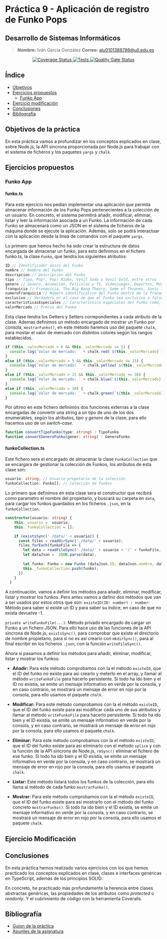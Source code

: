 # Práctica 9 - Aplicación de registro de Funko Pops
## Desarrollo de Sistemas Informáticos
> **Nombre:** Iván García González **Correo:** alu0101388786@ull.edu.es

<p align="center">
  <a href="https://coveralls.io/github/ULL-ESIT-INF-DSI-2223/ull-esit-inf-dsi-22-23-prct09-funko-app-Ivan-Garcia02?branch=main">
    <img alt="Coverage Status" src="https://coveralls.io/repos/github/ULL-ESIT-INF-DSI-2223/ull-esit-inf-dsi-22-23-prct09-funko-app-Ivan-Garcia02/badge.svg?branch=main">
  </a>
  <a href="https://github.com/ULL-ESIT-INF-DSI-2223/ull-esit-inf-dsi-22-23-prct09-funko-app-Ivan-Garcia02/actions/workflows/node.js.yml">
    <img alt="Tests" src="https://github.com/ULL-ESIT-INF-DSI-2223/ull-esit-inf-dsi-22-23-prct09-funko-app-Ivan-Garcia02/actions/workflows/node.js.yml/badge.svg">
  </a>
  <a href="https://sonarcloud.io/summary/new_code?id=ULL-ESIT-INF-DSI-2223_ull-esit-inf-dsi-22-23-prct09-funko-app-Ivan-Garcia02">
    <img alt="Quality Gate Status" src="https://sonarcloud.io/api/project_badges/measure?project=ULL-ESIT-INF-DSI-2223_ull-esit-inf-dsi-22-23-prct09-funko-app-Ivan-Garcia02&metric=alert_status">
  </a>
</p>

## Índice
- [Objetivos](#objetivos-de-la-práctica)
- [Ejercicios propuestos](#ejercicios-propuestos)
  - [Funko App](#funko-app)
- [Ejercicio modificación](#ejercicio-modificación)
- [Conclusiones](#conclusiones)
- [Bibliografía](#bibliografía)

## Objetivos de la práctica
En esta práctica vamos a profundizar en los conceptos explicados en clase, sobre Node.js, la API síncrona proporcionada por Node.js para trabajar con el sistema de ficheros y los paquetes `yargs` y `chalk`.

## Ejercicios propuestos
### Funko App
#### funko.ts
Para este ejercicio nos pedian implementar una aplicación que permita almacenar información de los Funko Pops pertenecientes a la colección de un usuario. En concreto, el sistema permitirá añadir, modificar, eliminar, listar y leer la información asociada a un Funko. La información de cada Funko se almacenará como un JSON en el sistema de ficheros de la máquina donde se ejecute la aplicación. Además, solo se podrá interactuar con la aplicación desde la línea de comandos con el paquete `yargs`.

Lo primero que hemos hecho ha sido crear la estructura de datos encargada de almacenar un funko, para esto definimos en el fichero funko.ts, la clase `Funko`, que tendra los siguientes atributos:
```typescript
ID // Identificador único del Funko
nombre // Nombre del Funko
descripcion // Descripcion del Funko
tipo // Tipo, Pop!, Pop! Rides, Vynil Soda o Vynil Gold, entre otros
genero // Genero, Animación, Películas y TV, Videojuegos, Deportes, Música o Ánime, entre otras
franquicia // Franquicia, The Big Bang Theory, Game of Thrones, Sonic The Hedgehog o Marvel: Guardians of the Galaxy, entre otras.
numeroFranquicia // Número identificativo del Funko dentro de la franquicia correspondiente
exclusivo // Verdadero en el caso de que el Funko sea exclusivo o falso en caso contrario
caracteristicasEspeciales // Característica especiales del Funko como, por ejemplo, si brilla en la oscuridad o si su cabeza balancea
valorMercado // Precio del Funko
```

Esta clase tendra los Getters y Setters correpondientes a cada atributo de la clase. Ademas definimos un método encargado de mostrar un Funko por consola, `mostrarFunko()`, en este método haremos uso del paquete `chalk`, para mostar el valor de mercado con distintos colores según los rangos establecidos.
```typescript
if (this._valorMercado > 0 && this._valorMercado <= 5) {
  console.log(`Valor de mercado: ` + chalk.red(`${this._valorMercado}`));
}
else if (this._valorMercado > 5 && this._valorMercado <= 15) {
  console.log(`Valor de mercado: ` + chalk.yellow(`${this._valorMercado}`));
}
else if (this._valorMercado > 15 && this._valorMercado <= 30) {
  console.log(`Valor de mercado: ` + chalk.blue(`${this._valorMercado}`));
}
else if (this._valorMercado > 30) {
  console.log(`Valor de mercado: ` + chalk.green(`${this._valorMercado}`));
}
```

Por último en este fichero definimos dos funciones externas a la clase encargadas de convertir una string a un tipo de uno de los dos enumerables, según los atributos, *tipo* y *genero* de la clase, para ello hacemos uso de un *switch-case*.
```typescript
function convertTipoFunko(type: string) : TipoFunko
function convertGeneroFunko(gener: string) : GeneroFunko
```

#### funkoCollection.ts
Este fichero sera el encargado de almacenar la clase `FunkoCollection` que se encargara de gestionar la colección de Funkos, los atributos de esta clase son:
```typescript
usuario: string; // Usuario propetario de la colección
funkoCollection: Funko[]; // Colección de funkos
```

Lo primero que definimos en esta clase sera el constructor que recibirá como parametro el nombre del propietario, y buscará su carpeta en `data`, para cargar los funkos guardados en los ficheros `.json`, en la `funkoCollection`.
```typescript
constructor(usuario: string) {
    this._usuario =  usuario;
    this._funkoCollection = [];

    if (existsSync('./data/' + usuario)) {
      const files = readdirSync('./data/' + usuario);
      files.forEach(funkoFile => {
        let data = readFileSync('./data/' + usuario + '/' + funkoFile, 'utf8');
        let dataJson =  JSON.parse(data);
        
        let funko: Funko = new Funko (dataJson.ID, dataJson.nombre, dataJson.descripcion, dataJson.tipo, dataJson.genero, dataJson.franquicia, dataJson.numeroFranquicia, dataJson.exclusivo, dataJson.caractericticasEspeciales, dataJson.valorMercado);
        this._funkoCollection.push(funko);
      })
    }
  }
```

A continuación, vamos a definir los métodos para añadir, eliminar, modificar, listar y mostrar los funkos. Pero antes vamos a dafinir dos métodos que van a ser usados por estos otros que son:
`existeID(ID: number) : number`: Método para saber si existe un ID y para saber su índice, en caso de que no exista devuelve -1.

`private writeFunkoFile(...)`: Método privado encargado de cargar un Funko a un fichero JSON. Para ello hace uso de las funciones de la API sincrona de Node.js, `existsSync()`, para comprobar que existe el directorio de nombre propietario, para si no es así crearlo con `mkdirSync()`, para al final escribir en los ficheros `.json`, con la función `writeFileSync()`.

Ahora si pasamos a definir los métodos para añadir, eliminar, modificar, listar y mostrar los funkos:
- **Añadir:** Para este método comprobamos con la el método `existeID`, que el ID del funko no existe para asi crearlo y meterlo en el array, y llamar al método `writeFunkoFile` para hacerlo persistente. Si todo ha ido bien y el ID no existía, se emite un mensaje informativo en verde por la consola, y en caso contrario, se mostrará un mensaje de error en rojo por la consola, para ello usamos el paquete `chalk`.

- **Modificar:** Para este método comprobamos con la el método `existeID`, que el ID del funko existe para asi modificar cada uno de sus atributos y llamar al método `writeFunkoFile` para hacerlo persistente. Si todo ha ido bien y el ID existía, se emite un mensaje informativo en verde por la consola, y en caso contrario, se mostrará un mensaje de error en rojo por la consola, para ello usamos el paquete `chalk`.

- **Eliminar:** Para este método comprobamos con la el método `existeID`, que el ID del funko existe para asi eliminarlo con el método `splice` y con la función de la API sincrona de Node.js, `rmSync()` eliminar el fichero de ese funko. Si todo ha ido bien y el ID existía, se emite un mensaje informativo en verde por la consola, y en caso contrario, se mostrará un mensaje de error en rojo por la consola, para ello usamos el paquete `chalk`.

- **Listar:** Este método listará todos los funkos de la colección, para ello llama al método de cada funko `mostrarFunko()`.

- **Mostrar:** Para este método comprobamos con la el método `existeID`, que el ID del funko existe para asi mostrarlo con el método del funko concreto `mostrarFunko()`. Si todo ha ido bien y el ID existía, se emite un mensaje informativo en verde por la consola, y en caso contrario, se mostrará un mensaje de error en rojo por la consola, para ello usamos el paquete `chalk`.


## Ejercicio Modificación




## Conclusiones
En esta práctica hemos realizado varios ejercicios con los que hemos practicado los conceptos explicados en clase, clases e interfaces genéricas en TypeScript, además de los principios SOLID.

En concreto, he practicado más profundamente la herencia entre clases abstractas genéricas, las propiedades de los atributos como *protected* o *readonly*. Y el cubrimiento de código con la herramienta Coveralls.

## Bibliografía
- [Guion de la práctica](https://ull-esit-inf-dsi-2223.github.io/prct09-filesystem-funko-app/)
- [Apuntes de la asignatura](https://ull-esit-inf-dsi-2223.github.io/nodejs-theory/)